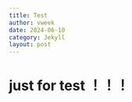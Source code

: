 ```yaml
---
title: Test
author: vweek
date: 2024-06-10
category: Jekyll
layout: post
---
```

# just for test ！！！
